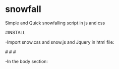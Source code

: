 # snowfall
Simple and Quick snowfalling script in js and css

#INSTALL

-Import snow.css and snow.js and Jquery in html file:

#<link rel="stylesheet" href="css/snow.css">
#<script type="text/javascript" src="js/jquery-3.2.1.js"></script>
#<script type="text/javascript" src="js/snow.js"></script>

-In the body section:
<script type="text/javascript">initSnowFlakes();</script>
